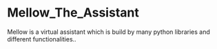 # Mellow_The_Assistant
Mellow is a virtual assistant which is build by many python libraries and different functionalities..
